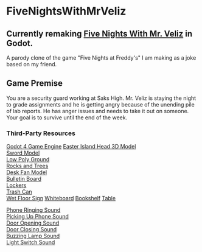 # FiveNightsWithMrVeliz

## Currently remaking [Five Nights With Mr. Veliz](https://github.com/Noohal/FiveNightswithMrVeliz-UNITY-) in Godot.

A parody clone of the game "Five Nights at Freddy's" I am making as a joke based on my friend.

## Game Premise

You are a security guard working at Saks High. Mr. Veliz is staying the night to grade assignments and he is getting angry because of the unending pile of lab reports. He has anger issues and needs to take it out on someone. Your goal is to survive until the end of the week.

### Third-Party Resources

[Godot 4 Game Engine](https://godotengine.org/)
[Easter Island Head 3D Model](https://free3d.com/3d-model/statue-v1--445854.html)  
[Sword Model](https://www.cgtrader.com/free-3d-models/military/melee/sci-fi-katana-double-sword)  
[Low Poly Ground](https://sketchfab.com/3d-models/low-poly-dirt-ground-88bd58f71a4f43688b61c42bdd8934c3)  
[Rocks and Trees](https://sketchfab.com/3d-models/rocks-and-trees-51cfb5d9ed6144cfb0ce476fc7cd3223#download)  
[Desk Fan Model](https://sketchfab.com/3d-models/fan-20f73a830c3b4f4c8fd1fb6e4cb50be2#download)  
[Bulletin Board](https://sketchfab.com/3d-models/outthere-bulletin-board-183cdc8d440046eaae3f699670c878b3)  
[Lockers](https://sketchfab.com/3d-models/captains-quarters-locker-652160ed18354695a2906fb8e7653483)  
[Trash Can](https://sketchfab.com/3d-models/trash-can-0ad3407cd8104ba58f71885c0e58ca9a)  
[Wet Floor Sign](https://sketchfab.com/3d-models/wet-floor-sign-d340f904c4684645a4e5282b5fbe963b)
[Whiteboard](https://sketchfab.com/3d-models/whiteboard-eff6059c0f654aa3a5ba5e10eb59591e#download)
[Bookshelf](https://sketchfab.com/3d-models/bookshelf-b8f46cf7daca419a87ac8d131bad056f#download)
[Table](https://sketchfab.com/3d-models/table-round-7a7f4a49e5d647ba88f36708f9593153)

[Phone Ringing Sound](https://freesound.org/people/acclivity/sounds/24929/)  
[Picking Up Phone Sound](https://freesound.org/people/FlatHill/sounds/211451/)  
[Door Opening Sound](https://freesound.org/people/InspectorJ/sounds/431117/)  
[Door Closing Sound](https://freesound.org/people/InspectorJ/sounds/411790/)  
[Buzzing Lamp Sound](https://freesound.org/people/InspectorJ/sounds/415873/)  
[Light Switch Sound](https://freesound.org/people/MATRIXXX_/sounds/368745/)
